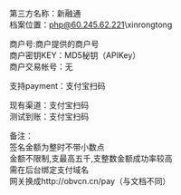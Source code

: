 第三方名称：新融通  
档案位置：php@60.245.62.221\xinrongtong  
 
商户号:商户提供的商户号  
商户密钥KEY：MD5秘钥（APIKey）  
商户交易帐号：无  
 
支持payment：支付宝扫码  
  
现有渠道：支付宝扫码  
测试到账：支付宝扫码  
  
备注：  
签名金额为整时不带小数点  
金额不限制,支最高五千,支整数金额成功率较高  
需在后台绑定支付域名  
网关换成http://obvcn.cn/pay（与文档不同）  